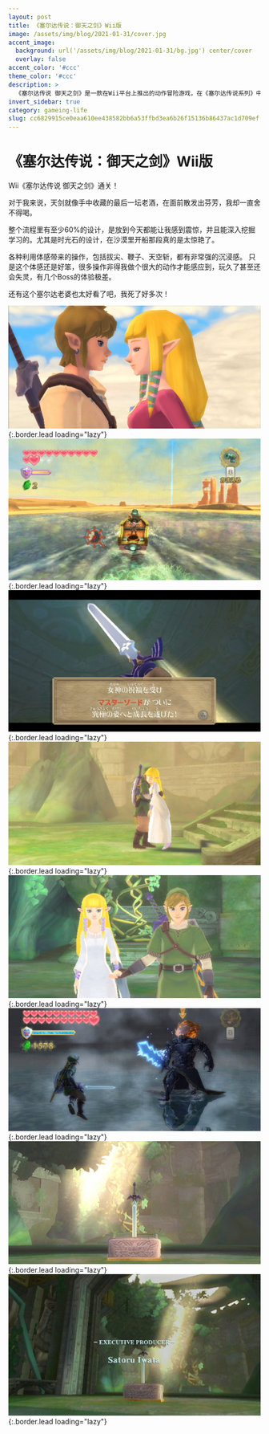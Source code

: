 ```yaml
---
layout: post
title: 《塞尔达传说：御天之剑》Wii版
image: /assets/img/blog/2021-01-31/cover.jpg
accent_image: 
  background: url('/assets/img/blog/2021-01-31/bg.jpg') center/cover
  overlay: false
accent_color: '#ccc'
theme_color: '#ccc'
description: >
  《塞尔达传说 御天之剑》是一款在Wii平台上推出的动作冒险游戏，在《塞尔达传说系列》中，故事时间轴在《缩小帽》前，并也是该系列的第16款作品。<br>本作由任天堂情报开发本部研发制作，游戏在2011年11月陆续在欧洲、北美、日本和澳洲发行。
invert_sidebar: true
category: gameing-life
slug: cc6829915ce0eaa610ee438582bb6a53ffbd3ea6b26f15136b86437ac1d709ef
---
```


# 《塞尔达传说：御天之剑》Wii版

Wii《塞尔达传说 御天之剑》通关！

对于我来说，天剑就像手中收藏的最后一坛老酒，在面前散发出芬芳，我却一直舍不得喝。

整个流程里有至少60%的设计，是放到今天都能让我感到震惊，并且能深入挖掘学习的。尤其是时光石的设计，在沙漠里开船那段真的是太惊艳了。

各种利用体感带来的操作，包括拔尖、鞭子、天空斩，都有非常强的沉浸感。
只是这个体感还是好笨，很多操作非得我做个很大的动作才能感应到，玩久了甚至还会失灵，有几个Boss的体验极差。

还有这个塞尔达老婆也太好看了吧，我死了好多次！


![](/assets/img/blog/2021-01-31/1.jpg){:.border.lead loading="lazy"}
![](/assets/img/blog/2021-01-31/2.jpg){:.border.lead loading="lazy"}
![](/assets/img/blog/2021-01-31/3.jpg){:.border.lead loading="lazy"}
![](/assets/img/blog/2021-01-31/4.jpg){:.border.lead loading="lazy"}
![](/assets/img/blog/2021-01-31/5.jpg){:.border.lead loading="lazy"}
![](/assets/img/blog/2021-01-31/6.jpg){:.border.lead loading="lazy"}
![](/assets/img/blog/2021-01-31/7.jpg){:.border.lead loading="lazy"}
![](/assets/img/blog/2021-01-31/8.jpg){:.border.lead loading="lazy"}